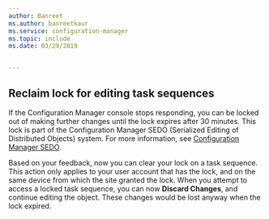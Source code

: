 ```yaml
---
author: Banreet
ms.author: banreetkaur
ms.service: configuration-manager
ms.topic: include
ms.date: 03/29/2019


---
```


## <a name="bkmk_sedo"></a> Reclaim lock for editing task sequences
<!--3699337-->

If the Configuration Manager console stops responding, you can be locked out of making further changes until the lock expires after 30 minutes. This lock is part of the Configuration Manager SEDO (Serialized Editing of Distributed Objects) system. For more information, see [Configuration Manager SEDO](../../../../../develop/core/understand/sedo.md).

Based on your feedback, now you can clear your lock on a task sequence. This action only applies to your user account that has the lock, and on the same device from which the site granted the lock. When you attempt to access a locked task sequence, you can now **Discard Changes**, and continue editing the object. These changes would be lost anyway when the lock expired.

